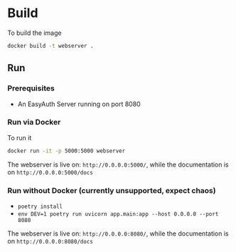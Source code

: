 # Build

To build the image

```bash
docker build -t webserver .
```
## Run

### Prerequisites

* An EasyAuth Server running on port 8080


### Run via Docker

To run it

```bash
docker run -it -p 5000:5000 webserver
```

The webserver is live on: `http://0.0.0.0:5000/`, while the documentation is on `http://0.0.0.0:5000/docs`

### Run without Docker (currently unsupported, expect chaos)

* `poetry install`
* `env DEV=1 poetry run uvicorn app.main:app --host 0.0.0.0 --port 8080`

The webserver is live on: `http://0.0.0.0:8080/`, while the documentation is on `http://0.0.0.0:8080/docs`
